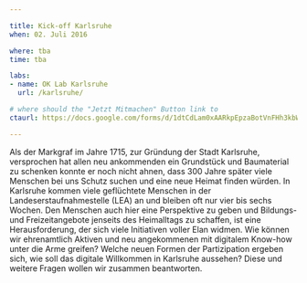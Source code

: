 ```yaml
---

title: Kick-off Karlsruhe
when: 02. Juli 2016

where: tba
time: tba

labs:
- name: OK Lab Karlsruhe
  url: /karlsruhe/

# where should the "Jetzt Mitmachen" Button link to
ctaurl: https://docs.google.com/forms/d/1dtCdLam0xAARkpEpzaBotVnFHh3kbWbvy-CxpdnQ9Y0/viewform

---
```


Als der Markgraf im Jahre 1715, zur Gründung der Stadt Karlsruhe, versprochen hat allen neu ankommenden ein Grundstück und Baumaterial zu schenken konnte er noch nicht ahnen, dass 300 Jahre später viele Menschen bei uns Schutz suchen und eine neue Heimat finden würden. In Karlsruhe kommen viele geflüchtete Menschen in der Landeserstaufnahmestelle (LEA) an und bleiben oft nur vier bis sechs Wochen. Den Menschen auch hier eine Perspektive zu geben und Bildungs- und Freizeitangebote jenseits des Heimalltags zu schaffen, ist eine Herausforderung, der sich viele Initiativen voller Elan widmen. 
Wie können wir ehrenamtlich Aktiven und neu angekommenen mit digitalem Know-how unter die Arme greifen? Welche neuen Formen der Partizipation ergeben sich, wie soll das digitale Willkommen in Karlsruhe aussehen? Diese und weitere Fragen wollen wir zusammen beantworten.

